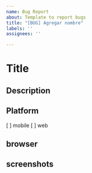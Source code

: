 ```yaml
---
name: Bug Report
about: Template to report bugs
title: "[BUG] Agregar nombre"
labels: ''
assignees: ''

---
```


# Title
## Description
## Platform
[ ] mobile
[ ] web
## browser
## screenshots
